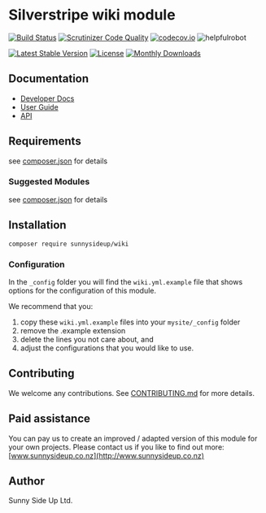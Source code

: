 # Silverstripe wiki module
[![Build Status](https://travis-ci.org/sunnysideup/silverstripe-wiki.svg?branch=master)](https://travis-ci.org/sunnysideup/silverstripe-wiki)
[![Scrutinizer Code Quality](https://scrutinizer-ci.com/g/sunnysideup/silverstripe-wiki/badges/quality-score.png?b=master)](https://scrutinizer-ci.com/g/sunnysideup/silverstripe-wiki/?branch=master)
[![codecov.io](https://codecov.io/github/sunnysideup/silverstripe-wiki/coverage.svg?branch=master)](https://codecov.io/github/sunnysideup/silverstripe-wiki?branch=master)
![helpfulrobot](https://helpfulrobot.io/sunnysideup/wiki/badge)

[![Latest Stable Version](https://poser.pugx.org/sunnysideup/wiki/version)](https://packagist.org/packages/sunnysideup/wiki)
[![License](https://poser.pugx.org/sunnysideup/wiki/license)](https://packagist.org/packages/sunnysideup/wiki)
[![Monthly Downloads](https://poser.pugx.org/sunnysideup/wiki/d/monthly)](https://packagist.org/packages/sunnysideup/wiki)


## Documentation



 * [Developer Docs](docs/en/INDEX.md)
 * [User Guide](docs/en/userguide.md)
 * [API](http://ssmods.com/apis/wiki/docs/en/api/)

## Requirements



see [composer.json](composer.json) for details

### Suggested Modules



see [composer.json](composer.json) for details


## Installation


```
composer require sunnysideup/wiki
```

### Configuration



In the `_config` folder you will find the `wiki.yml.example`
file that shows options for the configuration of this module.

We recommend that you:

  1. copy these `wiki.yml.example` files into your
`mysite/_config` folder
  2. remove the .example extension
  3. delete the lines you not care about, and
  4. adjust the configurations that you would like to use.


## Contributing



We welcome any contributions. See [CONTRIBUTING.md](CONTRIBUTING.md) for more details.

## Paid assistance



You can pay us to create an improved / adapted version of this module for your own projects.  Please contact us if you like to find out more: [www.sunnysideup.co.nz](http://www.sunnysideup.co.nz)

## Author



Sunny Side Up Ltd.
